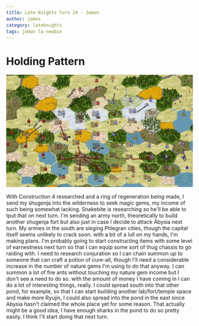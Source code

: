 ```yaml
---
title: Late Knights Turn 24 - Jomon
author: james
category: lateknights
tags: jomon la newbie
---
```


# Holding Pattern

![Orders](/assets/images/jomon_24001.jpg)

With Construction 4 researched and a ring of regeneration being made, I send my shugenja into the wilderness to seek magic gems, my income of such being somewhat lacking. Snakebite is researching so he'll be able to tput that on next turn. I'm sending an army north, theoretically to build another shugenja fort but also just in case I decide to attack Abysia next turn. My armies in the south are sieging Phlegran cities, though the capital itself seems unlikely to crack soon. with a bit of a lull on my hands, I'm making plans. I'm probably going to start constructing items with some level of earnestness next turn so that I can equip some sort of thug chassis to go raiding with. I need to research conjuration so I can chain summon up to someone that can craft a potion of cure-all, though I'll need a considerable increase in the number of nature gems I'm using to do that anyway. I can summon a lot of fire ants without touching my nature gem income but I don't see a need to do so. with the amount of money I have coming in I can do a lot of interesting things, really. I could spread south into that other pond, for example, so that I can start building another lab/fort/temple space and make more Ryujin, I could also spread into the pond in the east since Abysia hasn't claimed the whole place yet for some reason. That actually might be a good idea, I have enough sharks in the pond to do so pretty easily. I think I'll start doing that next turn.
